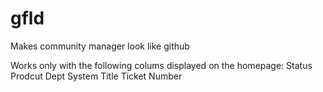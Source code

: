 # gfld
Makes community manager look like github

Works only with the following colums displayed on the homepage:
Status
Prodcut
Dept
System
Title
Ticket Number
